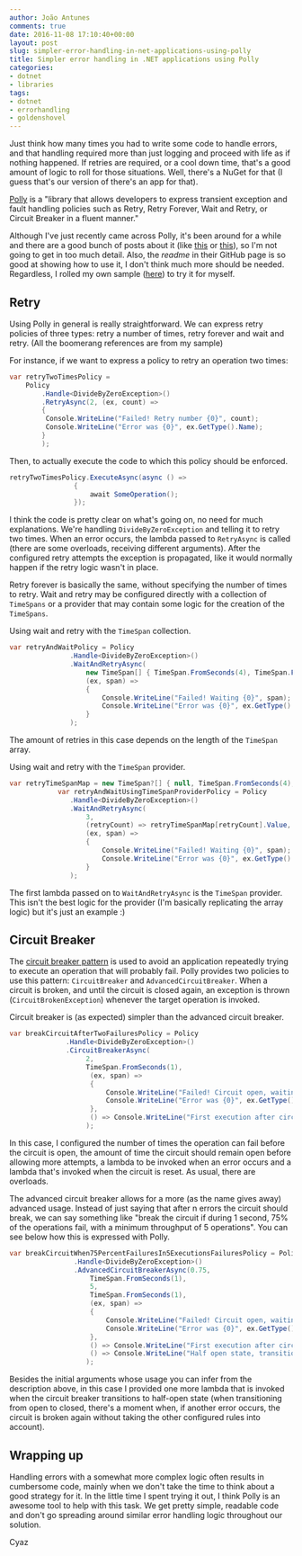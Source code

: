 ```yaml
---
author: João Antunes
comments: true
date: 2016-11-08 17:10:40+00:00
layout: post
slug: simpler-error-handling-in-net-applications-using-polly
title: Simpler error handling in .NET applications using Polly
categories:
- dotnet
- libraries
tags:
- dotnet
- errorhandling
- goldenshovel
---
```


Just think how many times you had to write some code to handle errors, and that handling required more than just logging and proceed with life as if nothing happened. If retries are required, or a cool down time, that's a good amount of logic to roll for those situations. Well, there's a NuGet for that (I guess that's our version of there's an app for that).

[Polly](https://github.com/App-vNext/Polly) is a "library that allows developers to express transient exception and fault handling policies such as Retry, Retry Forever, Wait and Retry, or Circuit Breaker in a fluent manner."

Although I've just recently came across Polly, it's been around for a while and there are a good bunch of posts about it (like [this](http://www.hanselman.com/blog/NuGetPackageOfTheWeekPollyWannaFluentlyExpressTransientExceptionHandlingPoliciesInNET.aspx) or [this](http://www.lybecker.com/blog/2013/08/07/automatic-retry-and-circuit-breaker-made-easy/)), so I'm not going to get in too much detail. Also, the _readme_ in their GitHub page is so good at showing how to use it, I don't think much more should be needed. Regardless, I rolled my own sample ([here](https://github.com/joaofbantunes/PollySample)) to try it for myself.



## Retry


Using Polly in general is really straightforward. We can express retry policies of three types: retry a number of times, retry forever and wait and retry.
(All the boomerang references are from my sample)

For instance, if we want to express a policy to retry an operation two times:
```csharp
var retryTwoTimesPolicy = 
	Policy
		.Handle<DivideByZeroException>()
		.RetryAsync(2, (ex, count) =>
		{
		 Console.WriteLine("Failed! Retry number {0}", count);
		 Console.WriteLine("Error was {0}", ex.GetType().Name);
		}
		);
```
Then, to actually execute the code to which this policy should be enforced.
```csharp
retryTwoTimesPolicy.ExecuteAsync(async () =>
                {
                    await SomeOperation();
                });
```
I think the code is pretty clear on what's going on, no need for much explanations. We're handling `DivideByZeroException` and telling it to retry two times. When an error occurs, the lambda passed to `RetryAsync` is called (there are some overloads, receiving different arguments). After the configured retry attempts the exception is propagated, like it would normally happen if the retry logic wasn't in place.

Retry forever is basically the same, without specifying the number of times to retry. Wait and retry may be configured directly with a collection of `TimeSpans` or a provider that may contain some logic for the creation of the `TimeSpans`.

Using wait and retry with the `TimeSpan` collection.
```csharp
var retryAndWaitPolicy = Policy
               .Handle<DivideByZeroException>()
               .WaitAndRetryAsync(
                   new TimeSpan[] { TimeSpan.FromSeconds(4), TimeSpan.FromSeconds(3), TimeSpan.FromSeconds(2) },
                   (ex, span) =>
                   {
                       Console.WriteLine("Failed! Waiting {0}", span);
                       Console.WriteLine("Error was {0}", ex.GetType().Name);
                   }
               );
```
The amount of retries in this case depends on the length of the `TimeSpan` array.

Using wait and retry with the `TimeSpan` provider.
```csharp
var retryTimeSpanMap = new TimeSpan?[] { null, TimeSpan.FromSeconds(4), TimeSpan.FromSeconds(3), TimeSpan.FromSeconds(2) };
            var retryAndWaitUsingTimeSpanProviderPolicy = Policy
               .Handle<DivideByZeroException>()
               .WaitAndRetryAsync(
                   3,
                   (retryCount) => retryTimeSpanMap[retryCount].Value,
                   (ex, span) =>
                   {
                       Console.WriteLine("Failed! Waiting {0}", span);
                       Console.WriteLine("Error was {0}", ex.GetType().Name);
                   }
               );
```
The first lambda passed on to `WaitAndRetryAsync` is the `TimeSpan` provider. This isn't the best logic for the provider (I'm basically replicating the array logic) but it's just an example :)


## Circuit Breaker


The [circuit breaker pattern](https://msdn.microsoft.com/en-us/library/dn589784.aspx) is used to avoid an application repeatedly trying to execute an operation that will probably fail.
Polly provides two policies to use this pattern: `CircuitBreaker` and `AdvancedCircuitBreaker`. When a circuit is broken, and until the circuit is closed again, an exception is thrown (`CircuitBrokenException`) whenever the target operation is invoked.

Circuit breaker is (as expected) simpler than the advanced circuit breaker. 
```csharp
var breakCircuitAfterTwoFailuresPolicy = Policy
              .Handle<DivideByZeroException>()
              .CircuitBreakerAsync(
                   2,
                   TimeSpan.FromSeconds(1),
                    (ex, span) =>
                    {
                        Console.WriteLine("Failed! Circuit open, waiting {0}", span);
                        Console.WriteLine("Error was {0}", ex.GetType().Name);
                    },
                    () => Console.WriteLine("First execution after circuit break succeeded, circuit is reset.")
                   );
```
In this case, I configured the number of times the operation can fail before the circuit is open, the amount of time the circuit should remain open before allowing more attempts, a lambda to be invoked when an error occurs and a lambda that's invoked when the circuit is reset. As usual, there are overloads.

The advanced circuit breaker allows for a more (as the name gives away) advanced usage. Instead of just saying that after n errors the circuit should break, we can say something like "break the circuit if during 1 second, 75% of the operations fail, with a minimum throughput of 5 operations". You can see below how this is expressed with Polly.
```csharp
var breakCircuitWhen75PercentFailuresIn5ExecutionsFailuresPolicy = Policy
                .Handle<DivideByZeroException>()
                .AdvancedCircuitBreakerAsync(0.75,
                    TimeSpan.FromSeconds(1),
                    5,
                    TimeSpan.FromSeconds(1),
                    (ex, span) =>
                    {
                        Console.WriteLine("Failed! Circuit open, waiting {0}", span);
                        Console.WriteLine("Error was {0}", ex.GetType().Name);
                    },
                    () => Console.WriteLine("First execution after circuit break succeeded, circuit is reset."),
                    () => Console.WriteLine("Half open state, transitioning from open.")
                   );
```
Besides the initial arguments whose usage you can infer from the description above, in this case I provided one more lambda that is invoked when the circuit breaker transitions to half-open state (when transitioning from open to closed, there's a moment when, if another error occurs, the circuit is broken again without taking the other configured rules into account).



## Wrapping up


Handling errors with a somewhat more complex logic often results in cumbersome code, mainly when we don't take the time to think about a good strategy for it. In the little time I spent trying it out, I think Polly is an awesome tool to help with this task. We get pretty simple, readable code and don't go spreading around similar error handling logic throughout our solution.

Cyaz
